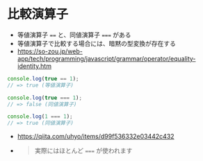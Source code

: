 # 比較演算子

* 等値演算子 `==` と、同値演算子 `===` がある
* 等値演算子で比較する場合には、暗黙の型変換が存在する
* https://so-zou.jp/web-app/tech/programming/javascript/grammar/operator/equality-identity.htm

```js
console.log(true == 1);
// => true (等値演算子)

console.log(true === 1);
// => false (同値演算子)

console.log(1 === 1);
// => true (同値演算子)
```

* https://qiita.com/uhyo/items/d99f536332e03442c432
* > 実際にはほとんど `===` が使われます
